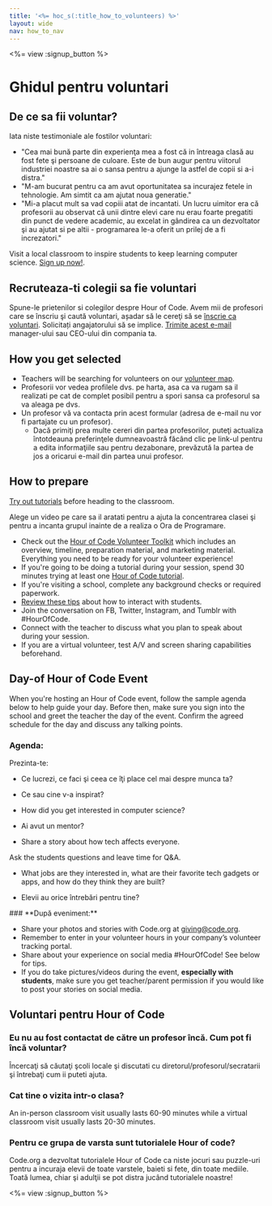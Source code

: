 ```yaml
---
title: '<%= hoc_s(:title_how_to_volunteers) %>'
layout: wide
nav: how_to_nav
---
```

<%= view :signup_button %>

# Ghidul pentru voluntari

## De ce sa fii voluntar?

Iata niste testimoniale ale fostilor voluntari:

- "Cea mai bună parte din experienţa mea a fost că in întreaga clasă au fost fete şi persoane de culoare. Este de bun augur pentru viitorul industriei noastre sa ai o sansa pentru a ajunge la astfel de copii si a-i distra."
- "M-am bucurat pentru ca am avut oportunitatea sa incurajez fetele in tehnologie. Am simtit ca am ajutat noua generatie."
- "Mi-a placut mult sa vad copiii atat de incantati. Un lucru uimitor era că profesorii au observat că unii dintre elevi care nu erau foarte pregatiti din punct de vedere academic, au excelat in gândirea ca un dezvoltator şi au ajutat si pe altii - programarea le-a oferit un prilej de a fi increzatori."

Visit a local classroom to inspire students to keep learning computer science. [Sign up now!](https://code.org/volunteer/engineer).

## Recruteaza-ti colegii sa fie voluntari

Spune-le prietenilor si colegilor despre Hour of Code. Avem mii de profesori care se înscriu şi caută voluntari, așadar să le cereţi să se [înscrie ca voluntari](https://code.org/volunteer). Solicitați angajatorului să se implice. [Trimite acest e-mail](https://hourofcode.com/promote/resources#email) manager-ului sau CEO-ului din compania ta.

## How you get selected

- Teachers will be searching for volunteers on our [volunteer map](https://code.org/volunteer/local).
- Profesorii vor vedea profilele dvs. pe harta, asa ca va rugam sa il realizati pe cat de complet posibil pentru a spori sansa ca profesorul sa va aleaga pe dvs.
- Un profesor vă va contacta prin acest formular (adresa de e-mail nu vor fi partajate cu un profesor). 
  - Dacă primiţi prea multe cereri din partea profesorilor, puteţi actualiza întotdeauna preferinţele dumneavoastră făcând clic pe link-ul pentru a edita informaţiile sau pentru dezabonare, prevăzută la partea de jos a oricarui e-mail din partea unui profesor. 

## How to prepare

[Try out tutorials](hourofcode.com/learn) before heading to the classroom.

Alege un video pe care sa il aratati pentru a ajuta la concentrarea clasei şi pentru a incanta grupul inainte de a realiza o Ora de Programare.

- Check out the [Hour of Code Volunteer Toolkit](/files/hoc-volunteer-toolkit.pdf) which includes an overview, timeline, preparation material, and marketing material. Everything you need to be ready for your volunteer experience!
- If you're going to be doing a tutorial during your session, spend 30 minutes trying at least one [Hour of Code tutorial](<%= resolve_url('/learn') %>).
- If you're visiting a school, complete any background checks or required paperwork.
- [Review these tips](https://code.org/files/CSTT_Volunteers.pdf) about how to interact with students.
- Join the conversation on FB, Twitter, Instagram, and Tumblr with #HourOfCode.
- Connect with the teacher to discuss what you plan to speak about during your session.
- If you are a virtual volunteer, test A/V and screen sharing capabilities beforehand.

## Day-of Hour of Code Event

When you're hosting an Hour of Code event, follow the sample agenda below to help guide your day. Before then, make sure you sign into the school and greet the teacher the day of the event. Confirm the agreed schedule for the day and discuss any talking points.

### **Agenda:**

Prezinta-te: </ul>

- Ce lucrezi, ce faci şi ceea ce îţi place cel mai despre munca ta?
- Ce sau cine v-a inspirat?
- How did you get interested in computer science?
- Ai avut un mentor?
- Share a story about how tech affects everyone.</ul></td> </tr> 
  Ask the students questions and leave time for Q&A. </ul>
  
  - What jobs are they interested in, what are their favorite tech gadgets or apps, and how do they think they are built? 
  - Elevii au orice întrebări pentru tine?</ul></td> </tr> 
    </tbody> </table> 
    ### **După eveniment:**
    
    - Share your photos and stories with Code.org at giving@code.org.
    - Remember to enter in your volunteer hours in your company’s volunteer tracking portal.
    - Share about your experience on social media #HourOfCode! See below for tips. 
    - If you do take pictures/videos during the event, **especially with students**, make sure you get teacher/parent permission if you would like to post your stories on social media.
    ## Voluntari pentru Hour of Code
    
    ### **Eu nu au fost contactat de către un profesor încă. Cum pot fi încă voluntar?**
    
    Încercaţi să căutaţi şcoli locale şi discutati cu diretorul/profesorul/secratarii şi întrebaţi cum ii puteti ajuta.
    
    ### **Cat tine o vizita intr-o clasa?**
    
    An in-person classroom visit usually lasts 60-90 minutes while a virtual classroom visit usually lasts 20-30 minutes.
    
    ### **Pentru ce grupa de varsta sunt tutorialele Hour of code?**
    
    Code.org a dezvoltat tutorialele Hour of Code ca niste jocuri sau puzzle-uri pentru a incuraja elevii de toate varstele, baieti si fete, din toate mediile. Toată lumea, chiar şi adulţii se pot distra jucând tutorialele noastre!
    
    <%= view :signup_button %>